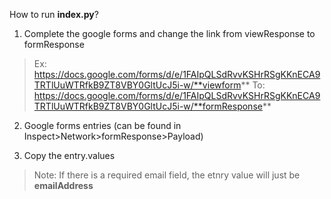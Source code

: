 How to run **index.py**? 


1. Complete the google forms and change the link from viewResponse to formResponse

> Ex: https://docs.google.com/forms/d/e/1FAIpQLSdRvvKSHrRSgKKnECA9TRTlUuWTRfkB9ZT8VBY0GltUcJ5i-w/**viewform**
> To: https://docs.google.com/forms/d/e/1FAIpQLSdRvvKSHrRSgKKnECA9TRTlUuWTRfkB9ZT8VBY0GltUcJ5i-w/**formResponse**

2. Google forms entries (can be found in Inspect>Network>formResponse>Payload)

3. Copy the entry.values
> Note: If there is a required email field, the etnry value will just be **emailAddress**

